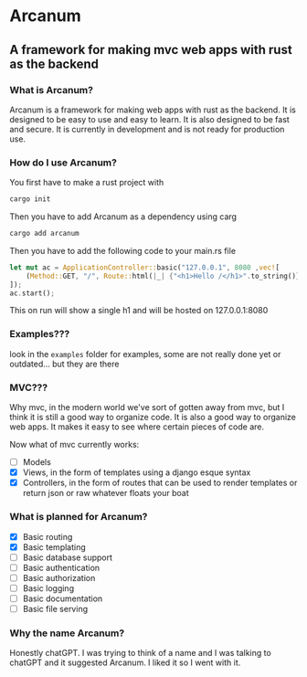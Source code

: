 # Arcanum
## A framework for making mvc web apps with rust as the backend

### What is Arcanum?
Arcanum is a framework for making web apps with rust as the backend. It is designed to be easy to use and easy to learn. It is also designed to be fast and secure. It is currently in development and is not ready for production use.

### How do I use Arcanum?
You first have to make a rust project with
```bash
cargo init
```
Then you have to add Arcanum as a dependency using carg
```bash
cargo add arcanum
```
Then you have to add the following code to your main.rs file
```rust
let mut ac = ApplicationController::basic("127.0.0.1", 8080 ,vec![
    (Method::GET, "/", Route::html(|_| {"<h1>Hello /</h1>".to_string()})),
]);
ac.start();
```
This on run will show a single h1 and will be hosted on 127.0.0.1:8080

### Examples???
look in the `examples` folder for examples, some are not really done yet or outdated... but they are there


### MVC???
Why mvc, in the modern world we've sort of gotten away from mvc, but I think it is still a good way to organize code. It is also a good way to organize web apps. It makes it easy to see where certain pieces of code are.

Now what of mvc currently works:
- [ ] Models
- [x] Views, in the form of templates using a django esque syntax
- [x] Controllers, in the form of routes that can be used to render templates or return json or raw whatever floats your boat

### What is planned for Arcanum?
- [x] Basic routing
- [x] Basic templating
- [ ] Basic database support
- [ ] Basic authentication
- [ ] Basic authorization
- [ ] Basic logging
- [ ] Basic documentation
- [ ] Basic file serving

### Why the name Arcanum?
Honestly chatGPT. I was trying to think of a name and I was talking to chatGPT and it suggested Arcanum. I liked it so I went with it.